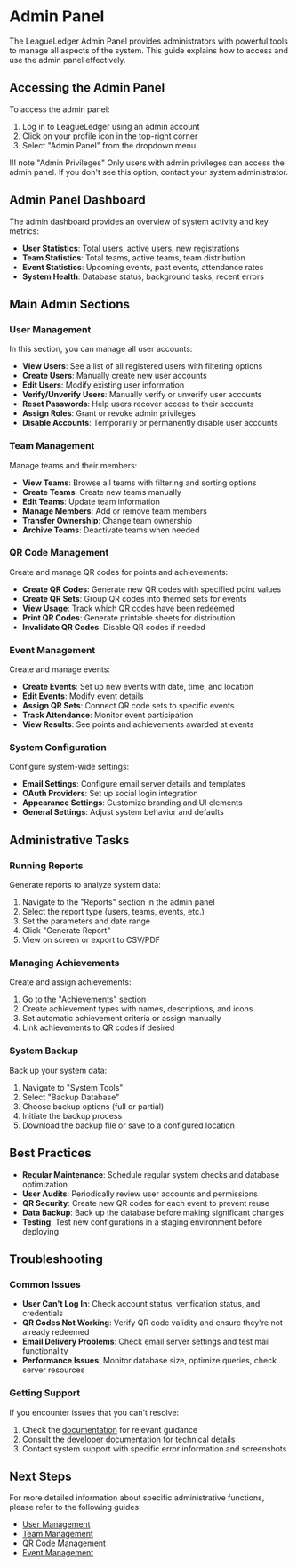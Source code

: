 # Admin Panel

The LeagueLedger Admin Panel provides administrators with powerful tools to manage all aspects of the system. This guide explains how to access and use the admin panel effectively.

## Accessing the Admin Panel

To access the admin panel:

1. Log in to LeagueLedger using an admin account
2. Click on your profile icon in the top-right corner
3. Select "Admin Panel" from the dropdown menu

!!! note "Admin Privileges"
    Only users with admin privileges can access the admin panel. If you don't see this option, contact your system administrator.

## Admin Panel Dashboard

The admin dashboard provides an overview of system activity and key metrics:

- **User Statistics**: Total users, active users, new registrations
- **Team Statistics**: Total teams, active teams, team distribution
- **Event Statistics**: Upcoming events, past events, attendance rates
- **System Health**: Database status, background tasks, recent errors

## Main Admin Sections

### User Management

In this section, you can manage all user accounts:

- **View Users**: See a list of all registered users with filtering options
- **Create Users**: Manually create new user accounts
- **Edit Users**: Modify existing user information
- **Verify/Unverify Users**: Manually verify or unverify user accounts
- **Reset Passwords**: Help users recover access to their accounts
- **Assign Roles**: Grant or revoke admin privileges
- **Disable Accounts**: Temporarily or permanently disable user accounts

### Team Management

Manage teams and their members:

- **View Teams**: Browse all teams with filtering and sorting options
- **Create Teams**: Create new teams manually
- **Edit Teams**: Update team information
- **Manage Members**: Add or remove team members
- **Transfer Ownership**: Change team ownership
- **Archive Teams**: Deactivate teams when needed

### QR Code Management

Create and manage QR codes for points and achievements:

- **Create QR Codes**: Generate new QR codes with specified point values
- **Create QR Sets**: Group QR codes into themed sets for events
- **View Usage**: Track which QR codes have been redeemed
- **Print QR Codes**: Generate printable sheets for distribution
- **Invalidate QR Codes**: Disable QR codes if needed

### Event Management

Create and manage events:

- **Create Events**: Set up new events with date, time, and location
- **Edit Events**: Modify event details
- **Assign QR Sets**: Connect QR code sets to specific events
- **Track Attendance**: Monitor event participation
- **View Results**: See points and achievements awarded at events

### System Configuration

Configure system-wide settings:

- **Email Settings**: Configure email server details and templates
- **OAuth Providers**: Set up social login integration
- **Appearance Settings**: Customize branding and UI elements
- **General Settings**: Adjust system behavior and defaults

## Administrative Tasks

### Running Reports

Generate reports to analyze system data:

1. Navigate to the "Reports" section in the admin panel
2. Select the report type (users, teams, events, etc.)
3. Set the parameters and date range
4. Click "Generate Report"
5. View on screen or export to CSV/PDF

### Managing Achievements

Create and assign achievements:

1. Go to the "Achievements" section
2. Create achievement types with names, descriptions, and icons
3. Set automatic achievement criteria or assign manually
4. Link achievements to QR codes if desired

### System Backup

Back up your system data:

1. Navigate to "System Tools"
2. Select "Backup Database"
3. Choose backup options (full or partial)
4. Initiate the backup process
5. Download the backup file or save to a configured location

## Best Practices

- **Regular Maintenance**: Schedule regular system checks and database optimization
- **User Audits**: Periodically review user accounts and permissions
- **QR Security**: Create new QR codes for each event to prevent reuse
- **Data Backup**: Back up the database before making significant changes
- **Testing**: Test new configurations in a staging environment before deploying

## Troubleshooting

### Common Issues

- **User Can't Log In**: Check account status, verification status, and credentials
- **QR Codes Not Working**: Verify QR code validity and ensure they're not already redeemed
- **Email Delivery Problems**: Check email server settings and test mail functionality
- **Performance Issues**: Monitor database size, optimize queries, check server resources

### Getting Support

If you encounter issues that you can't resolve:

1. Check the [documentation](../index.md) for relevant guidance
2. Consult the [developer documentation](../development/architecture.md) for technical details
3. Contact system support with specific error information and screenshots

## Next Steps

For more detailed information about specific administrative functions, please refer to the following guides:

- [User Management](user-management.md)
- [Team Management](team-management.md)
- [QR Code Management](qr-code-management.md)
- [Event Management](event-management.md)